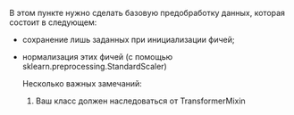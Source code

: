 В этом пункте нужно сделать базовую предобработку данных, которая состоит в следующем:

* сохранение лишь заданных при инициализации фичей;
* нормализация этих фичей (с помощью sklearn.preprocessing.StandardScaler)

  Несколько важных замечаний:

  1. Ваш класс должен наследоваться от TransformerMixin
